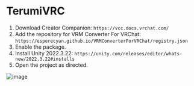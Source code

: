 # TerumiVRC
1. Download Creator Companion: `https://vcc.docs.vrchat.com/`
2. Add the repository for VRM Converter For VRChat: `https://esperecyan.github.io/VRMConverterForVRChat/registry.json`
3. Enable the package.
4. Install Unity 2022.3.22: `https://unity.com/releases/editor/whats-new/2022.3.22#installs`
5. Open the project as directed.

![image](https://github.com/user-attachments/assets/b6d050ea-ac2e-4998-9d0a-274fb7538964)
